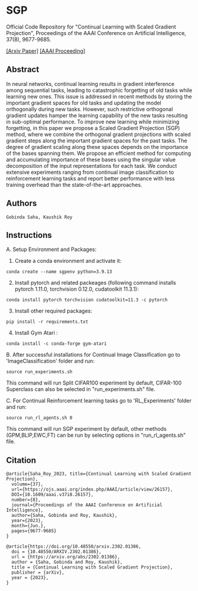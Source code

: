 # SGP
 
Official Code Repository for "Continual Learning with Scaled Gradient Projection", Proceedings of the AAAI Conference on Artificial Intelligence, 37(8), 9677-9685. 

[[Arxiv Paper]](https://arxiv.org/abs/2302.01386) [[AAAI Proceeding]](https://ojs.aaai.org/index.php/AAAI/article/view/26157)
 
## Abstract 
In neural networks, continual learning results in gradient interference among sequential tasks, leading to catastrophic forgetting of old tasks while learning new ones. This issue is addressed in recent methods by storing the important gradient spaces for old tasks and updating the model orthogonally during new tasks. However, such restrictive orthogonal gradient updates hamper the learning capability of the new tasks resulting in sub-optimal performance. To improve new learning while minimizing forgetting, in this paper we propose a Scaled Gradient Projection (SGP) method, where we combine the orthogonal gradient projections with scaled gradient steps along the important gradient spaces for the past tasks. The degree of gradient scaling along these spaces depends on the importance of the bases spanning them. We propose an efficient method for computing and accumulating importance of these bases using the singular value decomposition of the input representations for each task. We conduct extensive experiments ranging from continual image classification to reinforcement learning tasks and report better performance with less training overhead than the state-of-the-art approaches.  

## Authors
```
Gobinda Saha, Kaushik Roy
```

## Instructions  

A. Setup Environment and Packages: 

1. Create a conda environment and activate it:
```
conda create --name sgpenv python=3.9.13
```
2. Install pytorch and related packeages (following command installs pytorch 1.11.0, torchvision 0.12.0, cudatoolkit 11.3.1): 
```
conda install pytorch torchvision cudatoolkit=11.3 -c pytorch
```
3. Install other required packages:
```
pip install -r requirements.txt
```
4. Install Gym Atari : 
```
conda install -c conda-forge gym-atari
```


B. After successful installations for Continual Image Classification go to 'ImageClassification' folder and run: 
```
source run_experiments.sh 
```
This command will run Split CIFAR100 experiment by default, CIFAR-100 Superclass can also be selected in "run_experiments.sh" file. 


C. For Continual Reinforcement learning tasks go to 'RL_Experiments' folder and run: 
```
source run_rl_agents.sh 0
```
This command will run SGP experiment by default, other methods (GPM,BLIP,EWC,FT) can be run by selecting options in "run_rl_agents.sh" file. 


## Citation

```
@article{Saha_Roy_2023, title={Continual Learning with Scaled Gradient Projection},
  volume={37},
  url={https://ojs.aaai.org/index.php/AAAI/article/view/26157},
  DOI={10.1609/aaai.v37i8.26157},
  number={8},
  journal={Proceedings of the AAAI Conference on Artificial Intelligence},
  author={Saha, Gobinda and Roy, Kaushik},
  year={2023},
  month={Jun.},
  pages={9677-9685}
}

@article{https://doi.org/10.48550/arxiv.2302.01386,
  doi = {10.48550/ARXIV.2302.01386},  
  url = {https://arxiv.org/abs/2302.01386},  
  author = {Saha, Gobinda and Roy, Kaushik},  
  title = {Continual Learning with Scaled Gradient Projection},  
  publisher = {arXiv},  
  year = {2023},  
}

```


